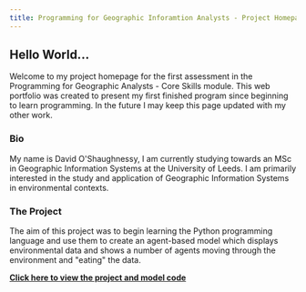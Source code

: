 ```yaml
---
title: Programming for Geographic Inforamtion Analysts - Project Homepage
---
```


## Hello World... 
Welcome to my project homepage for the first assessment in the Programming for Geographic Analysts - Core Skills module. This web portfolio was created to present my first finished program since beginning to learn programming. In the future I may keep this page updated with my other work.  

### Bio
My name is David O'Shaughnessy, I am currently studying towards an MSc in Geographic Information Systems at the University of Leeds. I am primarily interested in the study and application of Geographic Information Systems in environmental contexts.

### The Project
The aim of this project was to begin learning the Python programming language and use them to create an agent-based model which displays environmental data and shows a number of agents moving through the environment and "eating" the data.


[**Click here to view the project and model code**](https://davidosh96.github.io/projectlinks.html)
